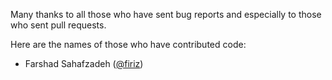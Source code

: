 Many thanks to all those who have sent bug reports and especially to those who sent pull requests. 

Here are the names of those who have contributed code:

- Farshad Sahafzadeh ([@firiz](https://github.com/firiz))
